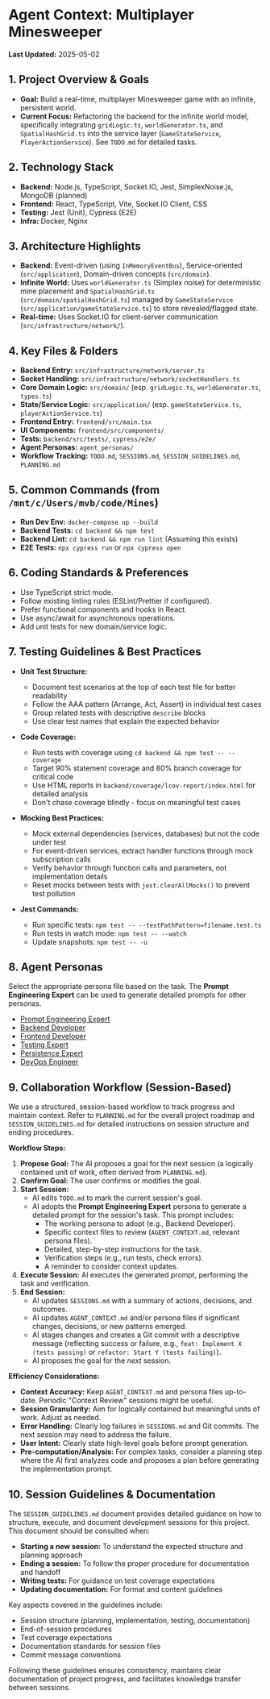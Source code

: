 # Agent Context: Multiplayer Minesweeper

**Last Updated:** 2025-05-02

## 1. Project Overview & Goals
- **Goal:** Build a real-time, multiplayer Minesweeper game with an infinite, persistent world.
- **Current Focus:** Refactoring the backend for the infinite world model, specifically integrating `gridLogic.ts`, `worldGenerator.ts`, and `SpatialHashGrid.ts` into the service layer (`GameStateService`, `PlayerActionService`). See `TODO.md` for detailed tasks.

## 2. Technology Stack
- **Backend:** Node.js, TypeScript, Socket.IO, Jest, SimplexNoise.js, MongoDB (planned)
- **Frontend:** React, TypeScript, Vite, Socket.IO Client, CSS
- **Testing:** Jest (Unit), Cypress (E2E)
- **Infra:** Docker, Nginx

## 3. Architecture Highlights
- **Backend:** Event-driven (using `InMemoryEventBus`), Service-oriented (`src/application`), Domain-driven concepts (`src/domain`).
- **Infinite World:** Uses `worldGenerator.ts` (Simplex noise) for deterministic mine placement and `SpatialHashGrid.ts` (`src/domain/spatialHashGrid.ts`) managed by `GameStateService` (`src/application/gameStateService.ts`) to store revealed/flagged state.
- **Real-time:** Uses Socket.IO for client-server communication (`src/infrastructure/network/`).

## 4. Key Files & Folders
- **Backend Entry:** `src/infrastructure/network/server.ts`
- **Socket Handling:** `src/infrastructure/network/socketHandlers.ts`
- **Core Domain Logic:** `src/domain/` (esp. `gridLogic.ts`, `worldGenerator.ts`, `types.ts`)
- **State/Service Logic:** `src/application/` (esp. `gameStateService.ts`, `playerActionService.ts`)
- **Frontend Entry:** `frontend/src/main.tsx`
- **UI Components:** `frontend/src/components/`
- **Tests:** `backend/src/tests/`, `cypress/e2e/`
- **Agent Personas:** `agent_personas/`
- **Workflow Tracking:** `TODO.md`, `SESSIONS.md`, `SESSION_GUIDELINES.md`, `PLANNING.md`

## 5. Common Commands (from `/mnt/c/Users/mvb/code/Mines`)
- **Run Dev Env:** `docker-compose up --build`
- **Backend Tests:** `cd backend && npm test`
- **Backend Lint:** `cd backend && npm run lint` (Assuming this exists)
- **E2E Tests:** `npx cypress run` or `npx cypress open`

## 6. Coding Standards & Preferences
- Use TypeScript strict mode.
- Follow existing linting rules (ESLint/Prettier if configured).
- Prefer functional components and hooks in React.
- Use async/await for asynchronous operations.
- Add unit tests for new domain/service logic.

## 7. Testing Guidelines & Best Practices

- **Unit Test Structure:**
  - Document test scenarios at the top of each test file for better readability
  - Follow the AAA pattern (Arrange, Act, Assert) in individual test cases
  - Group related tests with descriptive `describe` blocks
  - Use clear test names that explain the expected behavior

- **Code Coverage:**
  - Run tests with coverage using `cd backend && npm test -- --coverage`
  - Target 90% statement coverage and 80% branch coverage for critical code
  - Use HTML reports in `backend/coverage/lcov-report/index.html` for detailed analysis
  - Don't chase coverage blindly - focus on meaningful test cases

- **Mocking Best Practices:**
  - Mock external dependencies (services, databases) but not the code under test
  - For event-driven services, extract handler functions through mock subscription calls
  - Verify behavior through function calls and parameters, not implementation details
  - Reset mocks between tests with `jest.clearAllMocks()` to prevent test pollution

- **Jest Commands:**
  - Run specific tests: `npm test -- --testPathPattern=filename.test.ts`
  - Run tests in watch mode: `npm test -- --watch`
  - Update snapshots: `npm test -- -u`

## 8. Agent Personas

Select the appropriate persona file based on the task. The **Prompt Engineering Expert** can be used to generate detailed prompts for other personas.

- [Prompt Engineering Expert](./agent_personas/prompt_engineering_expert.md)
- [Backend Developer](./agent_personas/backend_developer.md)
- [Frontend Developer](./agent_personas/frontend_developer.md)
- [Testing Expert](./agent_personas/testing_expert.md)
- [Persistence Expert](./agent_personas/persistence_expert.md)
- [DevOps Engineer](./agent_personas/devops_engineer.md)

## 9. Collaboration Workflow (Session-Based)

We use a structured, session-based workflow to track progress and maintain context. Refer to `PLANNING.md` for the overall project roadmap and `SESSION_GUIDELINES.md` for detailed instructions on session structure and ending procedures.

**Workflow Steps:**
1.  **Propose Goal:** The AI proposes a goal for the next session (a logically contained unit of work, often derived from `PLANNING.md`).
2.  **Confirm Goal:** The user confirms or modifies the goal.
3.  **Start Session:**
    *   AI edits `TODO.md` to mark the current session's goal.
    *   AI adopts the **Prompt Engineering Expert** persona to generate a detailed prompt for the session's task. This prompt includes:
        *   The working persona to adopt (e.g., Backend Developer).
        *   Specific context files to review (`AGENT_CONTEXT.md`, relevant persona files).
        *   Detailed, step-by-step instructions for the task.
        *   Verification steps (e.g., run tests, check errors).
        *   A reminder to consider context updates.
4.  **Execute Session:** AI executes the generated prompt, performing the task and verification.
5.  **End Session:**
    *   AI updates `SESSIONS.md` with a summary of actions, decisions, and outcomes.
    *   AI updates `AGENT_CONTEXT.md` and/or persona files if significant changes, decisions, or new patterns emerged.
    *   AI stages changes and creates a Git commit with a descriptive message (reflecting success or failure, e.g., `feat: Implement X (tests passing)` or `refactor: Start Y (tests failing)`).
    *   AI proposes the goal for the *next* session.

**Efficiency Considerations:**
*   **Context Accuracy:** Keep `AGENT_CONTEXT.md` and persona files up-to-date. Periodic "Context Review" sessions might be useful.
*   **Session Granularity:** Aim for logically contained but meaningful units of work. Adjust as needed.
*   **Error Handling:** Clearly log failures in `SESSIONS.md` and Git commits. The next session may need to address the failure.
*   **User Intent:** Clearly state high-level goals before prompt generation.
*   **Pre-computation/Analysis:** For complex tasks, consider a planning step where the AI first analyzes code and proposes a plan before generating the implementation prompt.

## 10. Session Guidelines & Documentation

The `SESSION_GUIDELINES.md` document provides detailed guidance on how to structure, execute, and document development sessions for this project. This document should be consulted when:

- **Starting a new session:** To understand the expected structure and planning approach
- **Ending a session:** To follow the proper procedure for documentation and handoff
- **Writing tests:** For guidance on test coverage expectations
- **Updating documentation:** For format and content guidelines

Key aspects covered in the guidelines include:
- Session structure (planning, implementation, testing, documentation)
- End-of-session procedures
- Test coverage expectations
- Documentation standards for session files
- Commit message conventions

Following these guidelines ensures consistency, maintains clear documentation of project progress, and facilitates knowledge transfer between sessions.
